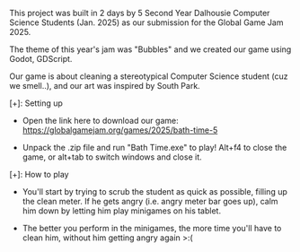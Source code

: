 This project was built in 2 days by 5 Second Year Dalhousie Computer Science Students (Jan. 2025)
as our submission for the Global Game Jam 2025.

The theme of this year's jam was "Bubbles" and we created our game using Godot, GDScript.

Our game is about cleaning a stereotypical Computer Science student (cuz we smell..), and our art
was inspired by South Park.  

[+]: Setting up

+ Open the link here to download our game: https://globalgamejam.org/games/2025/bath-time-5

+ Unpack the .zip file and run "Bath Time.exe" to play! Alt+f4 to close the game, or alt+tab to
switch windows and close it.

[+]: How to play

+ You'll start by trying to scrub the student as quick as possible, filling up the clean meter.
If he gets angry (i.e. angry meter bar goes up), calm him down by letting him play minigames on his
tablet. 

+ The better you perform in the minigames, the more time you'll have to clean him, without him getting 
angry again >:(
